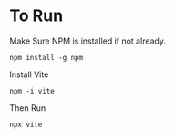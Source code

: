 # To Run
Make Sure NPM is installed if not already.

`npm install -g npm`

Install Vite

`npm -i vite`

Then Run

`npx vite`
